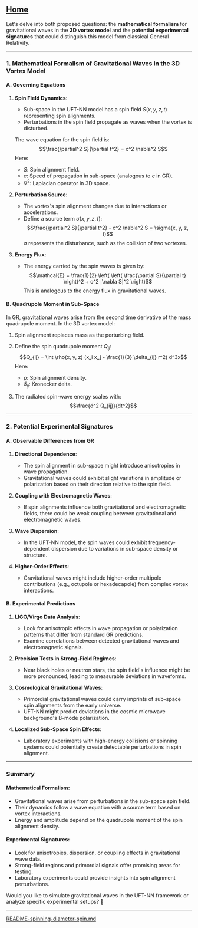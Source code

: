 [Home](https://t2m.io/VwvDcuw)
---

Let's delve into both proposed questions: the **mathematical formalism** for gravitational waves in the **3D vortex model** and the **potential experimental signatures** that could distinguish this model from classical General Relativity.

---

### **1. Mathematical Formalism of Gravitational Waves in the 3D Vortex Model**

#### **A. Governing Equations**
1. **Spin Field Dynamics**:
   - Sub-space in the UFT-NN model has a spin field $S(x, y, z, t)$ representing spin alignments.
   - Perturbations in the spin field propagate as waves when the vortex is disturbed.

   The wave equation for the spin field is:
   $$\frac{\partial^2 S}{\partial t^2} = c^2 \nabla^2 S$$
   Here:
   - $S$: Spin alignment field.
   - $c$: Speed of propagation in sub-space (analogous to $c$ in GR).
   - $\nabla^2$: Laplacian operator in 3D space.

2. **Perturbation Source**:
   - The vortex's spin alignment changes due to interactions or accelerations.
   - Define a source term $\sigma(x, y, z, t)$:
     $$\frac{\partial^2 S}{\partial t^2} - c^2 \nabla^2 S = \sigma(x, y, z, t)$$
     $\sigma$ represents the disturbance, such as the collision of two vortexes.

3. **Energy Flux**:
   - The energy carried by the spin waves is given by:
     $$\mathcal{E} = \frac{1}{2} \left( \left( \frac{\partial S}{\partial t} \right)^2 + c^2 |\nabla S|^2 \right)$$
     This is analogous to the energy flux in gravitational waves.

#### **B. Quadrupole Moment in Sub-Space**
In GR, gravitational waves arise from the second time derivative of the mass quadrupole moment. In the 3D vortex model:
1. Spin alignment replaces mass as the perturbing field.
2. Define the spin quadrupole moment $Q_{ij}$:
   $$Q_{ij} = \int \rho(x, y, z) (x_i x_j - \frac{1}{3} \delta_{ij} r^2) d^3x$$
   Here:
   - $\rho$: Spin alignment density.
   - $\delta_{ij}$: Kronecker delta.

3. The radiated spin-wave energy scales with:
   $$\frac{d^2 Q_{ij}}{dt^2}$$

---

### **2. Potential Experimental Signatures**

#### **A. Observable Differences from GR**
1. **Directional Dependence**:
   - The spin alignment in sub-space might introduce anisotropies in wave propagation.
   - Gravitational waves could exhibit slight variations in amplitude or polarization based on their direction relative to the spin field.

2. **Coupling with Electromagnetic Waves**:
   - If spin alignments influence both gravitational and electromagnetic fields, there could be weak coupling between gravitational and electromagnetic waves.

3. **Wave Dispersion**:
   - In the UFT-NN model, the spin waves could exhibit frequency-dependent dispersion due to variations in sub-space density or structure.

4. **Higher-Order Effects**:
   - Gravitational waves might include higher-order multipole contributions (e.g., octupole or hexadecapole) from complex vortex interactions.

#### **B. Experimental Predictions**
1. **LIGO/Virgo Data Analysis**:
   - Look for anisotropic effects in wave propagation or polarization patterns that differ from standard GR predictions.
   - Examine correlations between detected gravitational waves and electromagnetic signals.

2. **Precision Tests in Strong-Field Regimes**:
   - Near black holes or neutron stars, the spin field's influence might be more pronounced, leading to measurable deviations in waveforms.

3. **Cosmological Gravitational Waves**:
   - Primordial gravitational waves could carry imprints of sub-space spin alignments from the early universe.
   - UFT-NN might predict deviations in the cosmic microwave background's B-mode polarization.

4. **Localized Sub-Space Spin Effects**:
   - Laboratory experiments with high-energy collisions or spinning systems could potentially create detectable perturbations in spin alignment.

---

### **Summary**

#### **Mathematical Formalism**:
- Gravitational waves arise from perturbations in the sub-space spin field.
- Their dynamics follow a wave equation with a source term based on vortex interactions.
- Energy and amplitude depend on the quadrupole moment of the spin alignment density.

#### **Experimental Signatures**:
- Look for anisotropies, dispersion, or coupling effects in gravitational wave data.
- Strong-field regions and primordial signals offer promising areas for testing.
- Laboratory experiments could provide insights into spin alignment perturbations.

Would you like to simulate gravitational waves in the UFT-NN framework or analyze specific experimental setups? 🚀


---

[README-spinning-diameter-spin.md](https://t2m.io/v7irvNC)
